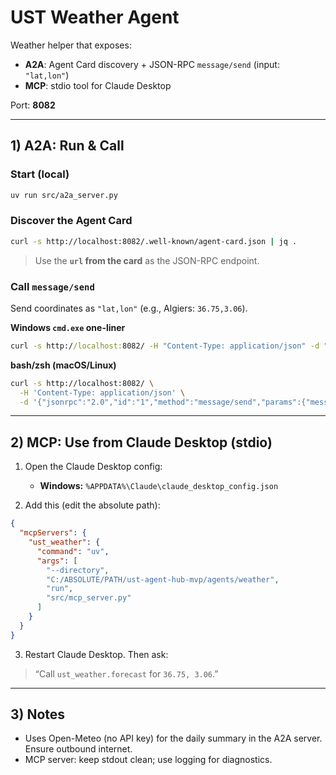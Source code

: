 # UST Weather Agent

Weather helper that exposes:

- **A2A**: Agent Card discovery + JSON-RPC `message/send` (input: `"lat,lon"`)
- **MCP**: stdio tool for Claude Desktop

Port: **8082**

---

## 1) A2A: Run & Call

### Start (local)
```bash
uv run src/a2a_server.py
```

### Discover the Agent Card
```bash
curl -s http://localhost:8082/.well-known/agent-card.json | jq .
```
> Use the **`url` from the card** as the JSON-RPC endpoint.

### Call `message/send`
Send coordinates as `"lat,lon"` (e.g., Algiers: `36.75,3.06`).

**Windows `cmd.exe` one-liner**
```bat
curl -s http://localhost:8082/ -H "Content-Type: application/json" -d "{\"jsonrpc\":\"2.0\",\"id\":\"1\",\"method\":\"message/send\",\"params\":{\"message\":{\"messageId\":\"demo-2\",\"role\":\"user\",\"parts\":[{\"kind\":\"text\",\"text\":\"36.75,3.06\"}]}}}"
```

**bash/zsh (macOS/Linux)**
```bash
curl -s http://localhost:8082/ \
  -H 'Content-Type: application/json' \
  -d '{"jsonrpc":"2.0","id":"1","method":"message/send","params":{"message":{"messageId":"demo-2","role":"user","parts":[{"kind":"text","text":"36.75,3.06"}]}}}'
```

---

## 2) MCP: Use from Claude Desktop (stdio)

1) Open the Claude Desktop config:
   - **Windows:** `%APPDATA%\Claude\claude_desktop_config.json`

2) Add this (edit the absolute path):
```json
{
  "mcpServers": {
    "ust_weather": {
      "command": "uv",
      "args": [
        "--directory",
        "C:/ABSOLUTE/PATH/ust-agent-hub-mvp/agents/weather",
        "run",
        "src/mcp_server.py"
      ]
    }
  }
}
```

3) Restart Claude Desktop. Then ask:
> “Call `ust_weather.forecast` for `36.75, 3.06`.”

---

## 3) Notes
- Uses Open-Meteo (no API key) for the daily summary in the A2A server. Ensure outbound internet.
- MCP server: keep stdout clean; use logging for diagnostics.
